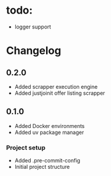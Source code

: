 # todo:
- logger support

# Changelog

## 0.2.0
- Added scrapper execution engine 
- Added justjoinit offer listing scrapper

## 0.1.0
- Added Docker environments
- Added uv package manager

### Project setup
- Added .pre-commit-config
- Initial project structure
